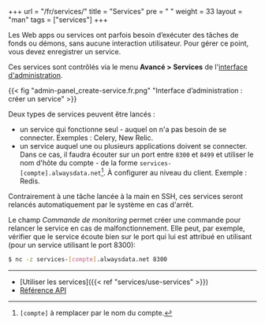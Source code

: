 +++
url = "/fr/services/"
title = "Services"
pre = "<i class='fas fa-fw fa-sitemap'></i> "
weight = 33
layout = "man"
tags = ["services"]
+++

Les Web apps ou ser­vices ont par­fois besoin d’exé­cu­ter des tâches de fonds ou démons, sans aucune inter­ac­tion uti­li­sa­teur. Pour gérer ce point, vous devez enre­gis­trer un service.

Ces services sont contrôlés via le menu **Avancé > Services** de l'[interface d'administration](https://admin.alwaysdata.com).

{{< fig "admin-panel_create-service.fr.png" "Interface d’ad­mi­nis­tra­tion : créer un service" >}}

Deux types de services peuvent être lancés :

- un service qui fonctionne seul - auquel on n'a pas besoin de se connecter. Exemples : Celery, New Relic.
- un service auquel une ou plusieurs applications doivent se connecter. Dans ce cas, il faudra écouter sur un port entre `8300` et `8499` et utiliser le nom d'hôte du compte - de la forme `services-[compte].alwaysdata.net`[^1]. À configurer au niveau du client. Exemple : Redis.

Contrairement à une tâche lancée à la main en SSH, ces services seront relancés automatiquement par le système en cas d'arrêt.

Le champ *Commande de monitoring* permet créer une commande pour relancer le service en cas de malfonctionnement. Elle peut, par exemple, vérifier que le service écoute bien sur le port qui lui est attribué en utilisant (pour un service utilisant le port 8300):

```sh
$ nc -z services-[compte].alwaysdata.net 8300
```

---
- [Utiliser les services]({{< ref "services/use-services" >}})
- [Référence API](https://api.alwaysdata.com/v1/service/doc/)

[^1]: `[compte]` à remplacer par le nom du compte.
